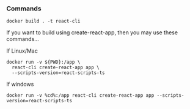 ### Commands
```
docker build . -t react-cli
```

If you want to build using create-react-app, then you may use these commands...

If Linux/Mac
```
docker run -v ${PWD}:/app \
  react-cli create-react-app app \
  --scripts-version=react-scripts-ts
```
If windows
```
docker run -v %cd%:/app react-cli create-react-app app --scripts-version=react-scripts-ts
```
